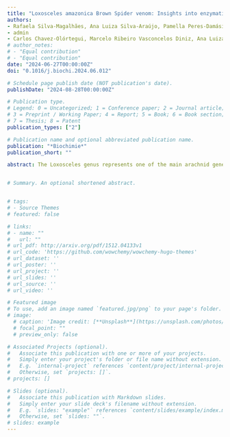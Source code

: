 ```yaml
---
title: "Loxosceles amazonica Brown Spider venom: Insights into enzymatic activities, immunorecognition, and novel phospholipase D isoforms"
authors:
- Rafaela Silva-Magalhães, Ana Luiza Silva-Araújo, Pamella Peres-Damásio, Elaine Henriques Teixeira Pereira, Ramon de Oliveira Souza, Luana Silveira da Rocha Nowicki Varela, Luiz Marcelo Ribeiro Tomé, Felipe Camplos de Melo Iani, Adriano Lima Silveira, Márcia Helena Borges
- admin
- Carlos Chavez-Olórtegui, Marcelo Ribeiro Vasconcelos Diniz, Ana Luiza Bittencourt Paiva, Clara Guerra-Duarte
# author_notes:
# - "Equal contribution"
# - "Equal contribution"
date: "2024-06-27T00:00:00Z"
doi: "0.1016/j.biochi.2024.06.012"

# Schedule page publish date (NOT publication's date).
publishDate: "2024-08-28T00:00:00Z"

# Publication type.
# Legend: 0 = Uncategorized; 1 = Conference paper; 2 = Journal article;
# 3 = Preprint / Working Paper; 4 = Report; 5 = Book; 6 = Book section;
# 7 = Thesis; 8 = Patent
publication_types: ["2"]

# Publication name and optional abbreviated publication name.
publication: "*Biochimie*"
publication_short: ""

abstract: The Loxosceles genus represents one of the main arachnid genera of medical importance in Brazil. Despite the gravity of Loxosceles-related accidents, just a handful of species are deemed medically important and only a few have undergone comprehensive venom characterization. Loxosceles amazonica is a notable example of a potentially dangerous yet understudied Loxosceles species. While there have been limited reports of accidents involving L. amazonica to date, accidents related to Loxosceles are increasing in the North and Northeast regions of Brazil, where L. amazonica has been reported. In this work, we provide a complementary biochemical and immunological characterization of L. amazonica venom, considering its most relevant enzymatic activities and its immunorecognition and neutralization by current therapeutic antivenoms. Additionally, a cDNA library enriched with phospholipase D (PLD) sequences from L. amazonica venom glands was built and subsequently sequenced. The results showed that L. amazonica venom is well immunorecognised by all the tested antibodies. Its venom also displayed proteolytic, hyaluronidase, and sphingomyelinase activities. These activities were at least partially inhibited by available antivenoms. With cDNA sequencing of PLDs, seven new putative isoforms were identified in the venom of L. amazonica. These results contribute to a better knowledge of the venom content and activities of a synanthropic, yet understudied, Loxosceles species. In vivo assays are essential to confirm the medical relevance of L. amazonica, as well as to assess its true toxic potential and elucidate its related pathophysiology.


# Summary. An optional shortened abstract.


# tags:
# - Source Themes
# featured: false

# links:
# - name: ""
#   url: ""
# url_pdf: http://arxiv.org/pdf/1512.04133v1
# url_code: 'https://github.com/wowchemy/wowchemy-hugo-themes'
# url_dataset: ''
# url_poster: ''
# url_project: ''
# url_slides: ''
# url_source: ''
# url_video: ''

# Featured image
# To use, add an image named `featured.jpg/png` to your page's folder. 
# image:
  # caption: 'Image credit: [**Unsplash**](https://unsplash.com/photos/jdD8gXaTZsc)'
  # focal_point: ""
  # preview_only: false

# Associated Projects (optional).
#   Associate this publication with one or more of your projects.
#   Simply enter your project's folder or file name without extension.
#   E.g. `internal-project` references `content/project/internal-project/index.md`.
#   Otherwise, set `projects: []`.
# projects: []

# Slides (optional).
#   Associate this publication with Markdown slides.
#   Simply enter your slide deck's filename without extension.
#   E.g. `slides: "example"` references `content/slides/example/index.md`.
#   Otherwise, set `slides: ""`.
# slides: example
---
```

